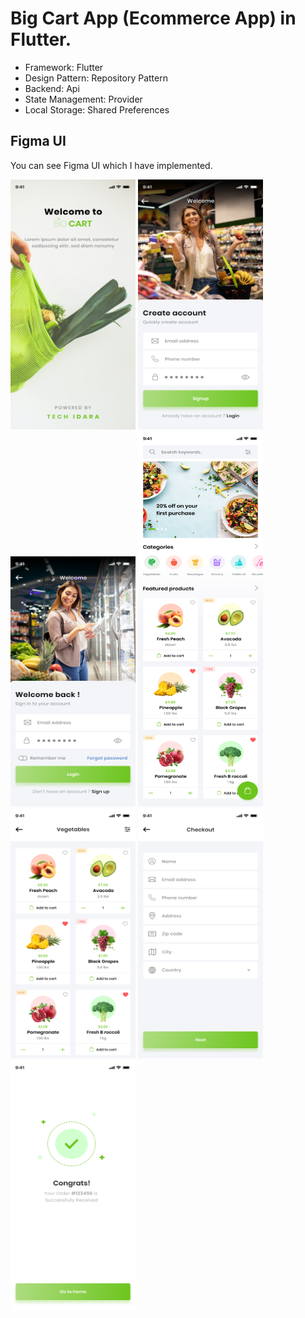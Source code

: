 # Big Cart App (Ecommerce App) in Flutter.
- Framework: Flutter
- Design Pattern: Repository Pattern
- Backend: Api
- State Management: Provider
- Local Storage: Shared Preferences

## Figma UI
You can see Figma UI which I have implemented.

<div>
<img src="https://github.com/MuhammadJamalAshrafi/big_cart_app/blob/main/assets/images/Splash.png" width="200" height="400">
<img src="https://github.com/MuhammadJamalAshrafi/big_cart_app/blob/main/assets/images/Signup.png" width="200" height="400">
<img src="https://github.com/MuhammadJamalAshrafi/big_cart_app/blob/main/assets/images/Login.png" width="200" height="400">
<img src="https://github.com/MuhammadJamalAshrafi/big_cart_app/blob/main/assets/images/Home.png" width="200" height="600">
<img src="https://github.com/MuhammadJamalAshrafi/big_cart_app/blob/main/assets/images/Prodcuts.png" width="200" height="400">
<img src="https://github.com/MuhammadJamalAshrafi/big_cart_app/blob/main/assets/images/Checkout.png" width="200" height="400">
<img src="https://github.com/MuhammadJamalAshrafi/big_cart_app/blob/main/assets/images/Shipping%20Information.png" width="200" height="400">
</div>

